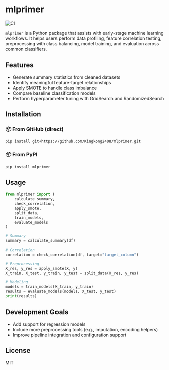 # mlprimer
![CI](https://github.com/Kingkong2408/mlprimer/actions/workflows/ci.yml/badge.svg)


`mlprimer` is a Python package that assists with early-stage machine learning workflows. It helps users perform data profiling, feature correlation testing, preprocessing with class balancing, model training, and evaluation across common classifiers.

## Features

- Generate summary statistics from cleaned datasets
- Identify meaningful feature-target relationships
- Apply SMOTE to handle class imbalance
- Compare baseline classification models
- Perform hyperparameter tuning with GridSearch and RandomizedSearch

## Installation

### 📦 From GitHub (direct)
```bash
pip install git+https://github.com/Kingkong2408/mlprimer.git
```
### 📦 From PyPI
```bash
pip install mlprimer
```


## Usage

```python
from mlprimer import (
    calculate_summary,
    check_correlation,
    apply_smote,
    split_data,
    train_models,
    evaluate_models
)

# Summary
summary = calculate_summary(df)

# Correlation
correlation = check_correlation(df, target="target_column")

# Preprocessing
X_res, y_res = apply_smote(X, y)
X_train, X_test, y_train, y_test = split_data(X_res, y_res)

# Modeling
models = train_models(X_train, y_train)
results = evaluate_models(models, X_test, y_test)
print(results)
```

## Development Goals

- Add support for regression models
- Include more preprocessing tools (e.g., imputation, encoding helpers)
- Improve pipeline integration and configuration support

## License
MIT
